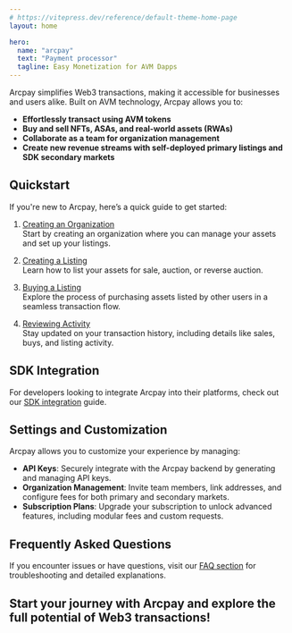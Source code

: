 ```yaml
---
# https://vitepress.dev/reference/default-theme-home-page
layout: home

hero:
  name: "arcpay"
  text: "Payment processor"
  tagline: Easy Monetization for AVM Dapps
---
```

Arcpay simplifies Web3 transactions, making it accessible for businesses and users alike. Built on AVM technology, Arcpay allows you to:

- **Effortlessly transact using AVM tokens**
- **Buy and sell NFTs, ASAs, and real-world assets (RWAs)**
- **Collaborate as a team for organization management**
- **Create new revenue streams with self-deployed primary listings and SDK secondary markets**

## Quickstart

If you're new to Arcpay, here’s a quick guide to get started:

1. [Creating an Organization](guide/organization.md)  
   Start by creating an organization where you can manage your assets and set up your listings.
   
2. [Creating a Listing](guide/listing.md)  
   Learn how to list your assets for sale, auction, or reverse auction.

3. [Buying a Listing](guide/buy.md)  
   Explore the process of purchasing assets listed by other users in a seamless transaction flow.

4. [Reviewing Activity](guide/activity.md)  
   Stay updated on your transaction history, including details like sales, buys, and listing activity.

## SDK Integration

For developers looking to integrate Arcpay into their platforms, check out our [SDK integration](./integrations.md) guide.

## Settings and Customization

Arcpay allows you to customize your experience by managing:

- **API Keys**: Securely integrate with the Arcpay backend by generating and managing API keys.
- **Organization Management**: Invite team members, link addresses, and configure fees for both primary and secondary markets.
- **Subscription Plans**: Upgrade your subscription to unlock advanced features, including modular fees and custom requests.



## Frequently Asked Questions

If you encounter issues or have questions, visit our [FAQ section](./faq.md) for troubleshooting and detailed explanations.



**Start your journey with Arcpay and explore the full potential of Web3 transactions!**
---
